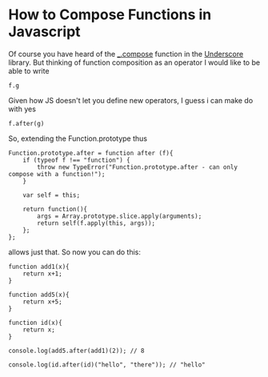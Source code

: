 How to Compose Functions in Javascript
======================================

Of course you have heard of the
[_.compose](http://underscorejs.org/#compose) function in the
[Underscore](http://underscorejs.org) library. But thinking of
function composition as an operator I would like to be able to write 

~~~~~~~
f.g 
~~~~~~~

Given how JS doesn't let you define new operators, I guess i can make do with
yes
~~~~~~~
f.after(g)
~~~~~~~

So, extending the Function.prototype thus

~~~~~~~
Function.prototype.after = function after (f){
    if (typeof f !== "function") {     
        throw new TypeError("Function.prototype.after - can only compose with a function!");
    }

    var self = this;

    return function(){
        args = Array.prototype.slice.apply(arguments);
        return self(f.apply(this, args));
    };
};
~~~~~~~

allows just that. So now you can do this:

~~~~~~~
function add1(x){
    return x+1;
}

function add5(x){
    return x+5;
}

function id(x){
    return x;
}

console.log(add5.after(add1)(2)); // 8

console.log(id.after(id)("hello", "there")); // "hello"
~~~~~~~
